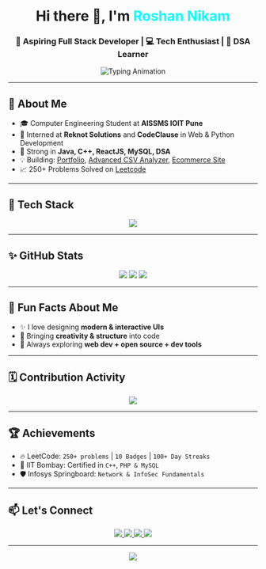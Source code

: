 <!-- Profile Header -->
<h1 align="center">Hi there 👋, I'm <span style="color:#00FFFF;">Roshan Nikam</span></h1>
<h3 align="center">🚀 Aspiring Full Stack Developer | 💻 Tech Enthusiast | 🎯 DSA Learner</h3>

<!-- Typing Effect -->
<p align="center">
  <img src="https://readme-typing-svg.herokuapp.com?font=Fira+Code&weight=600&size=22&pause=1000&color=00F7FF&center=true&vCenter=true&width=500&lines=Computer+Engineer;Full+Stack+Developer;Java+Developer;Coder" alt="Typing Animation" />
</p>

---

## 🚀 About Me

- 🎓 Computer Engineering Student at **AISSMS IOIT Pune**
- 💼 Interned at **Reknot Solutions** and **CodeClause** in Web & Python Development
- 🧠 Strong in **Java, C++, ReactJS, MySQL, DSA**
- 💡 Building: [Portfolio](https://github.com/Roshu-3158/My_Portfolio), [Advanced CSV Analyzer](https://github.com/Roshu-3158/Advanced-CSV-Data-Analyzer), [Ecommerce Site](https://github.com/Roshu-3158/Ecomerece-website)
- 📈 250+ Problems Solved on [Leetcode](https://leetcode.com/roshandnikam3158/)

---

## 🔧 Tech Stack

<p align="center">
  <img src="https://skillicons.dev/icons?i=java,cpp,python,html,css,js,react,mysql,bootstrap,git,github,aws" />
</p>

---

## ✨ GitHub Stats

<div align="center">
  <img src="https://github-readme-stats.vercel.app/api?username=Roshu-3158&show_icons=true&theme=react&hide_border=true&border_radius=20" />
  <img src="https://github-readme-stats.vercel.app/api/top-langs/?username=Roshu-3158&layout=compact&theme=react&hide_border=true&border_radius=20" />
  <img src="https://github-readme-streak-stats.herokuapp.com/?user=Roshu-3158&theme=react&hide_border=true&border_radius=20" />
</div>

---

## 🌈 Fun Facts About Me

- ✨ I love designing **modern & interactive UIs**
- 💖 Bringing **creativity & structure** into code
- 🧁 Always exploring **web dev + open source + dev tools**

---

## 🗓️ Contribution Activity

<p align="center">
  <img src="https://github-contribution-graph.ez4o.com/?username=Roshu-3158&bg=transparent&radius=10&color=00ffee" />
</p>

---

## 🏆 Achievements

- 🔥 LeetCode: `250+ problems` | `10 Badges` | `100+ Day Streaks`
- 🥇 IIT Bombay: Certified in `C++`, `PHP & MySQL`
- 🛡️ Infosys Springboard: `Network & InfoSec Fundamentals`

---

## 📫 Let's Connect

<p align="center">
  <a href="https://www.linkedin.com/in/roshan-nikam-15549b224/" target="_blank">
    <img src="https://img.shields.io/badge/LinkedIn-0A66C2?style=for-the-badge&logo=linkedin&logoColor=white" />
  </a>
  <a href="mailto:roshanaissmsioit70@gmail.com">
    <img src="https://img.shields.io/badge/Gmail-EA4335?style=for-the-badge&logo=gmail&logoColor=white" />
  </a>
  <a href="https://leetcode.com/roshandnikam3158/">
    <img src="https://img.shields.io/badge/LeetCode-FFA116?style=for-the-badge&logo=leetcode&logoColor=black" />
  </a>
  <a href="https://www.hackerrank.com/roshandnikam3158">
    <img src="https://img.shields.io/badge/HackerRank-2EC866?style=for-the-badge&logo=HackerRank&logoColor=white" />
  </a>
</p>

---

<p align="center">
  <img src="https://capsule-render.vercel.app/api?type=waving&height=150&section=footer&color=gradient" />
</p>
